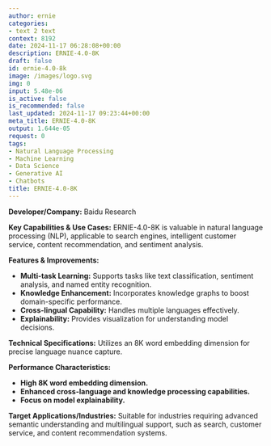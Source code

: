 ```yaml
---
author: ernie
categories:
- text 2 text
context: 8192
date: 2024-11-17 06:28:08+00:00
description: ERNIE-4.0-8K
draft: false
id: ernie-4.0-8k
image: /images/logo.svg
img: 0
input: 5.48e-06
is_active: false
is_recommended: false
last_updated: 2024-11-17 09:23:44+00:00
meta_title: ERNIE-4.0-8K
output: 1.644e-05
request: 0
tags:
- Natural Language Processing
- Machine Learning
- Data Science
- Generative AI
- Chatbots
title: ERNIE-4.0-8K
---
```




**Developer/Company:** Baidu Research

**Key Capabilities & Use Cases:** ERNIE-4.0-8K is valuable in natural language processing (NLP), applicable to search engines, intelligent customer service, content recommendation, and sentiment analysis.

**Features & Improvements:**
- **Multi-task Learning:** Supports tasks like text classification, sentiment analysis, and named entity recognition.
- **Knowledge Enhancement:** Incorporates knowledge graphs to boost domain-specific performance.
- **Cross-lingual Capability:** Handles multiple languages effectively.
- **Explainability:** Provides visualization for understanding model decisions.

**Technical Specifications:** Utilizes an 8K word embedding dimension for precise language nuance capture.

**Performance Characteristics:**
- **High 8K word embedding dimension.**
- **Enhanced cross-language and knowledge processing capabilities.**
- **Focus on model explainability.**

**Target Applications/Industries:** Suitable for industries requiring advanced semantic understanding and multilingual support, such as search, customer service, and content recommendation systems.

